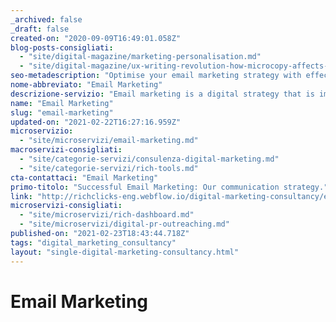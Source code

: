 ```yaml
---
_archived: false
_draft: false
created-on: "2020-09-09T16:49:01.058Z"
blog-posts-consigliati:
  - "site/digital-magazine/marketing-personalisation.md"
  - "site/digital-magazine/ux-writing-revolution-how-microcopy-affects-your-engagement.md"
seo-metadescription: "Optimise your email marketing strategy with effective automation and targets, making organised communication your real weapon. Find out more!"
nome-abbreviato: "Email Marketing"
descrizione-servizio: "Email marketing is a digital strategy that is implemented to achieve specific business goals. One of the most important is to convert your contacts into customers: through the creation of content in graphic, written or video form that engages them in the right way.\n\nBefore the conversion of a lead into a customer, some important strategic steps must be taken. It's not just a matter of collecting personal data and sending out attractive proposals en masse, but of **convincing your users to take action**.\n\nClearly define your main objectives. Which service do you want to showcase through a dedicated campaign? What are the interesting highlights to attract new customers?\n\nOur consultants use innovative software on a daily basis to make the most of the quality of the contacts that customers want to approach, **dynamically anticipating their needs and aiming for effective communication**.  \n\n### **Our best practices for your email marketing campaign.**  \n\nIt always starts with an email address, then gets to know the customer and dedicates the most suitable services to them.\n\nThe construction of an email marketing strategy passes first of all from a target audience, the foundations to keep everything standing. In other words, a **quality mailing list** must be made up of people who can actually become customers. _What is the point of bothering users who will have no interest in interacting with your service?_\n\nAnalysis, research and study of your objectives: building a clean and functional mailing list allows you to create a communication that stimulates the relationship with existing customers and, above all, with all potential users, who are out there but have not yet discovered you.\n\nThe main advantages of effective email marketing can essentially be summarised in three areas:\n\n*   Inform about your company's products, services and promotions.  \n    ‍\n*   Monitor the effectiveness of your strategy in real time.  \n    ‍\n*   Build your customer loyalty.\n\nWe can adopt a strategy of **lead generation** and then **lead nurturing**. Work on targeting, getting contacts, nurturing them.\n\nThis is why it is important to include specific call to action and personalised copy within the text.\n\nAn agency that works on email marketing aims to attract potential customers to your brand, with **communication organised to be nurtured afterwards**.   \n\n### **What are marketing automation tools used for?**\n\nTo better profile your users, content personalisation, even in a dynamic way, allows you to adapt their needs to the requirements of your project and can be constantly optimised over time. It also allows you to _give a human touch_ to automated communications.\n\nOur service allows you, in just a few clicks, to discover how interaction works with the users we are targeting in our campaign, and to discover valuable insights, including:  \n‍\n\n*   Emails delivery rate.  \n    \n\n*   Number of openings and user engagement health.  \n    \n\n*   Open rate of emails sent based on segments and person buyers created.  \n    \n\n*   Click on the links of your email, to the call to action or to the service.  \n    \n\n*   Insight into the functioning of the content used in the email.  \n    \n\n*   Most interested customers and customers who are not useful to our lead generation.  \n    ‍  \n    \n\nTrust us: once you get off on the right foot, email marketing becomes more and more fun, especially if you decide to use a marketing automation platform.  \n\nTry our services and start now!  \n\n### **The right platform for your email marketing campaign.**\n\nSo you may be wondering which software we recommend to put your campaign into practice. [**RichAutomation**](/rich-tools/marketing-automation) is RichClicks' exclusive email marketing and marketing automation software platform, designed to improve the lead acquisition process and the transformation of contacts into sales.\n\nWith RichAutomation you can generate more qualified leads and turn them into customers, improving the efficiency of your marketing activities. By optimising your web marketing strategies with simplicity and adding effective automation, you can improve the conversion rates of e-commerce and lead acquisition sites.\n\nRichAutomation was developed to increase and optimize your marketing efforts through features like:  \n\n*   Send automated emails based on user behaviour and membership lists.\n*   Create workflows for automatic emailing and task creation based on personalised rules.\n*   Send automatic emails when users leave a shopping basket.\n*   Analyze user behaviour (open emails, clicks, display of key content) by recording everything in the CRM.\n*   Leverage sophisticated and customizable lead scoring to identify users and find out who’s more or less ready to purchase your offer.\n\nAsk one of our consultants, who will be able to guide you by providing evaluations on activities that will be useful, technical specifications that will be the core of the goal and complete evaluation of the service you are looking for.\n\n[Let's have a chat](/contatti), tell us about your idea and find out how our services and products can help you create an email marketing campaign that gets you there!"
name: "Email Marketing"
slug: "email-marketing"
updated-on: "2021-02-22T16:27:16.959Z"
microservizio:
  - "site/microservizi/email-marketing.md"
macroservizi-consigliati:
  - "site/categorie-servizi/consulenza-digital-marketing.md"
  - "site/categorie-servizi/rich-tools.md"
cta-contattaci: "Email Marketing"
primo-titolo: "Successful Email Marketing: Our communication strategy."
link: "http://richclicks-eng.webflow.io/digital-marketing-consultancy/email-marketing"
microservizi-consigliati:
  - "site/microservizi/rich-dashboard.md"
  - "site/microservizi/digital-pr-outreaching.md"
published-on: "2021-02-23T18:43:44.718Z"
tags: "digital_marketing_consultancy"
layout: "single-digital-marketing-consultancy.html"
---
```


Email Marketing
===============
